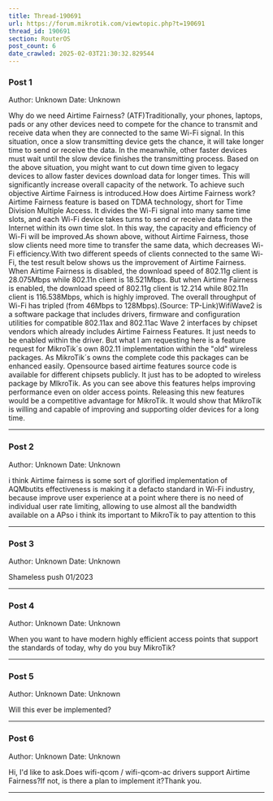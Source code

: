 ```yaml
---
title: Thread-190691
url: https://forum.mikrotik.com/viewtopic.php?t=190691
thread_id: 190691
section: RouterOS
post_count: 6
date_crawled: 2025-02-03T21:30:32.829544
---
```


### Post 1
Author: Unknown
Date: Unknown

Why do we need Airtime Fairness? (ATF)Traditionally, your phones, laptops, pads or any other devices need to compete for the chance to transmit and receive data when they are connected to the same Wi-Fi signal. In this situation, once a slow transmitting device gets the chance, it will take longer time to send or receive the data. In the meanwhile, other faster devices must wait until the slow device finishes the transmitting process. Based on the above situation, you might want to cut down time given to legacy devices to allow faster devices download data for longer times. This will significantly increase overall capacity of the network. To achieve such objective Airtime Fairness is introduced.How does Airtime Fairness work?Airtime Fairness feature is based on TDMA technology, short for Time Division Multiple Access. It divides the Wi-Fi signal into many same time slots, and each Wi-Fi device takes turns to send or receive data from the Internet within its own time slot. In this way, the capacity and efficiency of Wi-Fi will be improved.As shown above, without Airtime Fairness, those slow clients need more time to transfer the same data, which decreases Wi-Fi efficiency.With two different speeds of clients connected to the same Wi-Fi, the test result below shows us the improvement of Airtime Fairness. When Airtime Fairness is disabled, the download speed of 802.11g client is 28.075Mbps while 802.11n client is 18.521Mbps. But when Airtime Fairness is enabled, the download speed of 802.11g client is 12.214 while 802.11n client is 116.538Mbps, which is highly improved. The overall throughput of Wi-Fi has tripled (from 46Mbps to 128Mbps).(Source: TP-Link)WifiWave2 is a software package that includes drivers, firmware and configuration utilities for compatible 802.11ax and 802.11ac Wave 2 interfaces by chipset vendors which already includes Airtime Fairness Features. It just needs to be enabled within the driver. But what I am requesting here is a feature request for MikroTik´s own 802.11 implementation within the "old" wireless packages. As MikroTik´s owns the complete code this packages can be enhanced easily. Opensource based airtime features source code is available for different chipsets publicly. It just has to be adopted to wireless package by MIkroTik. As you can see above this features helps improving performance even on older access points. Releasing this new features would be a competitive advantage for MikroTik. It would show that MikroTik is willing and capable of improving and supporting older devices for a long time.

---
### Post 2
Author: Unknown
Date: Unknown

i think Airtime fairness is some sort of glorified implementation of AQMbutits effectiveness is making it a defacto standard in Wi-Fi industry, because improve user experience at a point where there is no need of individual user rate limiting, allowing to use almost all the bandwidth available on a APso i think its important to MikroTik to pay attention to this

---
### Post 3
Author: Unknown
Date: Unknown

Shameless push 01/2023

---
### Post 4
Author: Unknown
Date: Unknown

When you want to have modern highly efficient access points that support the standards of today, why do you buy MikroTik?

---
### Post 5
Author: Unknown
Date: Unknown

Will this ever be implemented?

---
### Post 6
Author: Unknown
Date: Unknown

Hi, I'd like to ask.Does wifi-qcom / wifi-qcom-ac drivers support Airtime Fairness?If not, is there a plan to implement it?Thank you.

---
